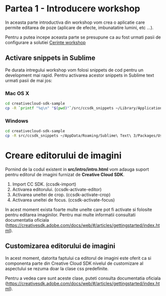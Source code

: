 # Partea 1 - Introducere workshop

In aceasta parte introductiva din workshop vom crea o aplicatie care permite editarea de poze (aplicare de efecte, imbunatatire lumini, etc ...).

Pentru a putea incepe aceasta parte se presupune ca au fost urmati pasii de configurare a solutiei [Cerinte workshop](../../README.md)

## Activare snippets in Sublime

Pe durata intregului workshop vom folosi snippets de cod pentru un development mai rapid. Pentru activarea acestor snippets in Sublime text urmati pasii de mai jos:

### Mac OS X

```bash
cd creativecloud-sdk-sample
cp -R `printf "%q\n" "$(pwd)"`/src/ccsdk_snippets ~/Library/Application\ Support/Sublime\ Text\ 3/Packages/User/
```

### Windows

```bash
cd creativecloud-sdk-sample
cp -R src/ccsdk_snippets ~/AppData/Roaming/Sublime\ Text\ 3/Packages/User/
```

# Creare editorului de imagini

Pornind de la codul existent in **src/intro/intro.html** vom adauga suport pentru editorul de imagini furnizat de **Creative Cloud SDK**.

1. Import CC SDK. (ccsdk-import)
1. Activarea editorului. (ccsdk-activate-editor)
1. Activarea uneltei de crop. (ccsdk-activate-crop)
1. Activarea uneltei de focus. (ccsdk-activate-focus)

In acest moment exista foarte multe unelte care pot fi activate si folosite pentru editarea imaginilor. Pentru mai multe informatii consultati documentatia oficiala (https://creativesdk.adobe.com/docs/web/#/articles/gettingstarted/index.html).

## Customizarea editorului de imagini

In acest moment, datorita faptului ca editorul de imagini este oferit ca si componenta parte din Creative Cloud SDK nivelul de customizare al aspectului se rezuma doar la clase css predefinite.

Pentru a vedea care sunt aceste clase, puteti consulta documentatia oficiala (https://creativesdk.adobe.com/docs/web/#/articles/gettingstarted/index.html).